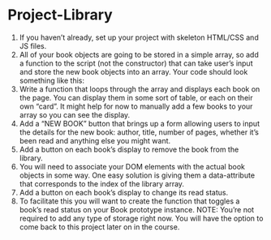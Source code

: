 # Project-Library
1. If you haven’t already, set up your project with skeleton HTML/CSS and JS files.
2. All of your book objects are going to be stored in a simple array, so add a function to the script (not the constructor) that can take user’s input and store the new book objects into an array. Your code should look something like this:
3. Write a function that loops through the array and displays each book on the page. You can display them in some sort of table, or each on their own “card”. It might help for now to manually add a few books to your array so you can see the display.
4. Add a “NEW BOOK” button that brings up a form allowing users to input the details for the new book: author, title, number of pages, whether it’s been read and anything else you might want.
5. Add a button on each book’s display to remove the book from the library.
6. You will need to associate your DOM elements with the actual book objects in some way. One easy solution is giving them a data-attribute that corresponds to the index of the library array.
7. Add a button on each book’s display to change its read status.
8. To facilitate this you will want to create the function that toggles a book’s read status on your Book prototype instance.
NOTE: You’re not required to add any type of storage right now. You will have the option to come back to this project later on in the course.
